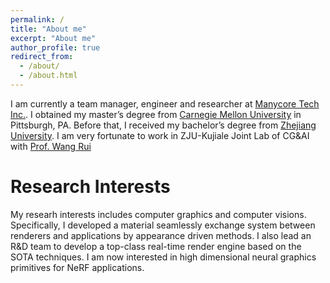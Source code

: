 ```yaml
---
permalink: /
title: "About me"
excerpt: "About me"
author_profile: true
redirect_from: 
  - /about/
  - /about.html
---
```


I am currently a team manager, engineer and researcher at [Manycore Tech Inc.](https://www.kujiale.com/). I obtained my master’s degree from [Carnegie Mellon University](https://www.cmu.edu/) in Pittsburgh, PA. Before that, I received my bachelor’s degree from [Zhejiang University](https://www.zju.edu.cn/). I am very fortunate to work in ZJU-Kujiale Joint Lab of CG&AI with [Prof. Wang Rui](http://www.cad.zju.edu.cn/home/rwang/)

Research Interests
======
My researh interests includes computer graphics and computer visions. Specifically, I developed a material seamlessly exchange system between renderers and applications by appearance driven methods. I also lead an R&D team to develop a top-class real-time render engine based on the SOTA techniques. I am now interested in high dimensional neural graphics primitives for NeRF applications.


<!-- A data-driven personal website
======
Like many other Jekyll-based GitHub Pages templates, academicpages makes you separate the website's content from its form. The content & metadata of your website are in structured markdown files, while various other files constitute the theme, specifying how to transform that content & metadata into HTML pages. You keep these various markdown (.md), YAML (.yml), HTML, and CSS files in a public GitHub repository. Each time you commit and push an update to the repository, the [GitHub pages](https://pages.github.com/) service creates static HTML pages based on these files, which are hosted on GitHub's servers free of charge.

Many of the features of dynamic content management systems (like Wordpress) can be achieved in this fashion, using a fraction of the computational resources and with far less vulnerability to hacking and DDoSing. You can also modify the theme to your heart's content without touching the content of your site. If you get to a point where you've broken something in Jekyll/HTML/CSS beyond repair, your markdown files describing your talks, publications, etc. are safe. You can rollback the changes or even delete the repository and start over -- just be sure to save the markdown files! Finally, you can also write scripts that process the structured data on the site, such as [this one](https://github.com/academicpages/academicpages.github.io/blob/master/talkmap.ipynb) that analyzes metadata in pages about talks to display [a map of every location you've given a talk](https://academicpages.github.io/talkmap.html).
 -->
